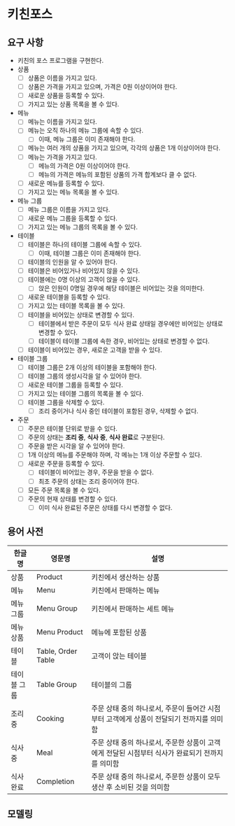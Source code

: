 # 키친포스

## 요구 사항

- 키친의 포스 프로그램을 구현한다.
- 상품
    - [ ] 상품은 이름을 가지고 있다.
    - [ ] 상품은 가격을 가지고 있으며, 가격은 0원 이상이어야 한다.
    - [ ] 새로운 상품을 등록할 수 있다.
    - [ ] 가지고 있는 상품 목록을 볼 수 있다.
- 메뉴
    - [ ] 메뉴는 이름을 가지고 있다.
    - [ ] 메뉴는 오직 하나의 메뉴 그룹에 속할 수 있다.
        - [ ] 이때, 메뉴 그룹은 이미 존재해야 한다.
    - [ ] 메뉴는 여러 개의 상품을 가지고 있으며, 각각의 상품은 1개 이상이어야 한다.
    - [ ] 메뉴는 가격을 가지고 있다.
        - [ ] 메뉴의 가격은 0원 이상이어야 한다.
        - [ ] 메뉴의 가격은 메뉴의 포함된 상품의 가격 합계보다 클 수 없다.
    - [ ] 새로운 메뉴를 등록할 수 있다.
    - [ ] 가지고 있는 메뉴 목록을 볼 수 있다.
- 메뉴 그룹
    - [ ] 메뉴 그룹은 이름을 가지고 있다.
    - [ ] 새로운 메뉴 그룹을 등록할 수 있다.
    - [ ] 가지고 있는 메뉴 그룹의 목록을 볼 수 있다.
- 테이블
    - [ ] 테이블은 하나의 테이블 그룹에 속할 수 있다.
        - [ ] 이때, 테이블 그룹은 이미 존재해야 한다.
    - [ ] 테이블의 인원을 알 수 있어야 한다.
    - [ ] 테이블은 비어있거나 비어있지 않을 수 있다.
    - [ ] 테이블에는 0명 이상의 고객이 앉을 수 있다.
        - [ ] 앉은 인원이 0명일 경우에 해당 테이블은 비어있는 것을 의미한다.
    - [ ] 새로운 테이블을 등록할 수 있다.
    - [ ] 가지고 있는 테이블 목록을 볼 수 있다.
    - [ ] 테이블을 비어있는 상태로 변경할 수 있다.
        - [ ] 테이블에서 받은 주문이 모두 식사 완료 상태일 경우에만 비어있는 상태로 변경할 수 있다.
        - [ ] 테이블이 테이블 그룹에 속한 경우, 비어있는 상태로 변경할 수 없다.
    - [ ] 테이블이 비어있는 경우, 새로운 고객을 받을 수 있다.
- 테이블 그룹
    - [ ] 테이블 그룹은 2개 이상의 테이블을 포함해야 한다.
    - [ ] 테이블 그룹의 생성시각을 알 수 있어야 한다.
    - [ ] 새로운 테이블 그룹을 등록할 수 있다.
    - [ ] 가지고 있는 테이블 그룹의 목록을 볼 수 있다.
    - [ ] 테이블 그룹을 삭제할 수 있다.
        - [ ] 조리 중이거나 식사 중인 테이블이 포함된 경우, 삭제할 수 없다.
- 주문
    - [ ] 주문은 테이블 단위로 받을 수 있다.
    - [ ] 주문의 상태는 **조리 중**, **식사 중**, **식사 완료**로 구분된다.
    - [ ] 주문을 받은 시각을 알 수 있어야 한다.
    - [ ] 1개 이상의 메뉴를 주문해야 하며, 각 메뉴는 1개 이상 주문할 수 있다. 
    - [ ] 새로운 주문을 등록할 수 있다.
        - [ ] 테이블이 비어있는 경우, 주문을 받을 수 없다.
        - [ ] 최초 주문의 상태는 조리 중이어야 한다.
    - [ ] 모든 주문 목록을 볼 수 있다.
    - [ ] 주문의 현재 상태를 변경할 수 있다.
        - [ ] 이미 식사 완료된 주문은 상태를 다시 변경할 수 없다.

## 용어 사전

| 한글명 | 영문명 | 설명 |
| --- | --- | --- |
| 상품 | Product | 키친에서 생산하는 상품 |
| 메뉴 | Menu | 키친에서 판매하는 메뉴 |
| 메뉴 그룹 | Menu Group | 키친에서 판매하는 세트 메뉴 |
| 메뉴 상품 | Menu Product | 메뉴에 포함된 상품 |
| 테이블 | Table, Order Table | 고객이 앉는 테이블 |
| 테이블 그룹 | Table Group | 테이블의 그룹 |
| 조리 중 | Cooking | 주문 상태 중의 하나로서, 주문이 들어간 시점부터 고객에게 상품이 전달되기 전까지를 의미함 |
| 식사 중 | Meal | 주문 상태 중의 하나로서, 주문한 상품이 고객에게 전달된 시점부터 식사가 완료되기 전까지를 의미함 |
| 식사 완료 | Completion | 주문 상태 중의 하나로서, 주문한 상품이 모두 생산 후 소비된 것을 의미함 |


## 모델링
